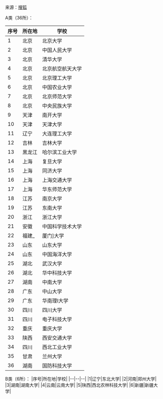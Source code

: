 来源：[搜狐](https://www.sohu.com/a/438521518_100089623)

A类（36所）：

|序号|所在地|学校|
|--|--|--|
|1|北京|北京大学|
|2|北京|中国人民大学|
|3|北京|清华大学|
|4|北京|北京航空航天大学|
|5|北京|北京理工大学|
|6|北京|中国农业大学|
|7|北京|北京师范大学|
|8|北京|中央民族大学|
|9|天津|南开大学|
|10|天津|天津大学|
|11|辽宁|大连理工大学|
|12|吉林|吉林大学|
|13|黑龙江|哈尔滨工业大学|
|14|上海|复旦大学|
|15|上海|同济大学|
|16|上海|上海交通大学|
|17|上海|华东师范大学|
|18|江苏|南京大学|
|19|江苏|东南大学|
|20|浙江|浙江大学|
|21|安徽|中国科学技术大学|
|22|福建_|厦门]大学|
|23|山东|山东大学|
|24|山东|中国海洋大学|
|25|湖北|武汉大学|
|26|湖北|华中科技大学|
|27|湖南|中南大学|
|28|广东|中山大学|
|29|广东|华南理I大学|
|30|四川|四川大学|
|31|四川|电子科技大学|
|32|重庆|重庆大学|
|33|陕西|西安交通大学|
|34|四川|西北工业大学|
|35|甘肃|兰州大学|
|36|湖南|国防科技大学|

B类（6所）：
|序号|所在地|学校|
|--|--|--|
|1|辽宁|东北大学|
|2|河南|郑州大学|
|3|湖南|湖南大学|
|4|云南|云南大学|
|5|陕西|西北农林科技大学|
|6|新疆|新疆大学|
